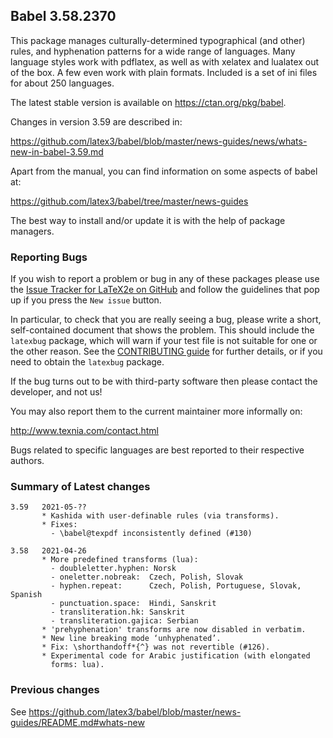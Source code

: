 ## Babel 3.58.2370

This package manages culturally-determined typographical (and other)
rules, and hyphenation patterns for a wide range of languages. Many
language styles work with pdflatex, as well as with xelatex and
lualatex out of the box. A few even work with plain formats. Included
is a set of ini files for about 250 languages.

The latest stable version is available on <https://ctan.org/pkg/babel>.

Changes in version 3.59 are described in:

https://github.com/latex3/babel/blob/master/news-guides/news/whats-new-in-babel-3.59.md

Apart from the manual, you can find information on some aspects of babel at:

https://github.com/latex3/babel/tree/master/news-guides

The best way to install and/or update it is with the help of package
managers.

### Reporting Bugs

If you wish to report a problem or bug in any of these packages please
use the
[Issue Tracker for LaTeX2e on GitHub](https://github.com/latex3/babel/issues)
and follow the guidelines that pop up if you press the `New issue`
button.

In particular, to check that you are really seeing a bug, please write
a short, self-contained document that shows the problem. This should
include the `latexbug` package, which will warn if your test file is
not suitable for one or the other reason. See the
[CONTRIBUTING guide](https://github.com/latex3/latex2e/blob/master/CONTRIBUTING.md)
for further details, or if you need to obtain the `latexbug` package.

If the bug turns out to be with third-party software then please
contact the developer, and not us!

You may also report them to the current maintainer more informally on:

   http://www.texnia.com/contact.html

Bugs related to specific languages are best reported to their
respective authors.

### Summary of Latest changes
```
3.59   2021-05-??
       * Kashida with user-definable rules (via transforms).
       * Fixes:
         - \babel@texpdf inconsistently defined (#130)
       
3.58   2021-04-26
       * More predefined transforms (lua):
         - doubleletter.hyphen: Norsk
         - oneletter.nobreak:  Czech, Polish, Slovak
         - hyphen.repeat:      Czech, Polish, Portuguese, Slovak, Spanish
         - punctuation.space:  Hindi, Sanskrit
         - transliteration.hk: Sanskrit 
         - transliteration.gajica: Serbian
       * 'prehyphenation' transforms are now disabled in verbatim.
       * New line breaking mode ‘unhyphenated’.
       * Fix: \shorthandoff*{^} was not revertible (#126).
       * Experimental code for Arabic justification (with elongated
         forms: lua).
```

### Previous changes

See https://github.com/latex3/babel/blob/master/news-guides/README.md#whats-new

